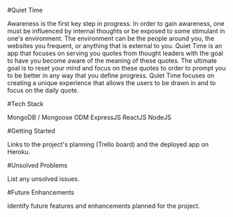 #Quiet Time

Awareness is the first key step in progress. In order to gain awareness, one must be influenced by internal thoughts or be exposed to some stimulant in one's environment. The environment can be the people around you, the websites you frequent, or anything that is external to you. Quiet Time is an app that focuses on serving you quotes from thought leaders with the goal to have you become aware of the meaning of these quotes. The ultimate goal is to reset your mind and focus on these quotes to order to prompt you to be better in any way that you define progress. Quiet Time focuses on creating a unique experience that allows the users to be drawn in and to focus on the daily quote.

#Tech Stack

MongoDB / Mongoose ODM
ExpressJS
ReactJS
NodeJS

#Getting Started

Links to the project's planning (Trello board) and the deployed app on Heroku.

#Unsolved Problems 

List any unsolved issues.

#Future Enhancements

Identify future features and enhancements planned for the project.